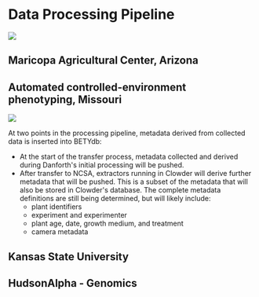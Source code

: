 # Data Processing Pipeline

![](../.gitbook/assets/pipeline.jpg)

## Maricopa Agricultural Center, Arizona

## Automated controlled-environment phenotyping, Missouri

![](../.gitbook/assets/terraref-danforth-pipline-v3.jpg)

At two points in the processing pipeline, metadata derived from collected data is inserted into BETYdb:

* At the start of the transfer process, metadata collected and derived during Danforth's initial processing will be pushed.
* After transfer to NCSA, extractors running in Clowder will derive further metadata that will be pushed. This is a subset of the metadata that will also be stored in Clowder's database. The complete metadata definitions are still being determined, but will likely include:
  * plant identifiers
  * experiment and experimenter
  * plant age, date, growth medium, and treatment
  * camera metadata

## Kansas State University

## HudsonAlpha - Genomics

